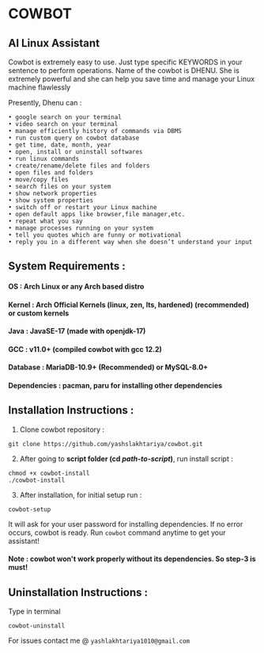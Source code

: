 # COWBOT  
## AI Linux Assistant

Cowbot is extremely easy to use. Just type specific KEYWORDS in your sentence to perform operations. Name of the cowbot is DHENU. She is extremely powerful and she can help you save time and manage your Linux machine flawlessly

Presently, Dhenu can :

    • google search on your terminal
    • video search on your terminal
    • manage efficiently history of commands via DBMS
    • run custom query on cowbot database
    • get time, date, month, year
    • open, install or uninstall softwares
    • run linux commands
    • create/rename/delete files and folders
    • open files and folders
    • move/copy files
    • search files on your system
    • show network properties
    • show system properties
    • switch off or restart your Linux machine
    • open default apps like browser,file manager,etc.
    • repeat what you say
    • manage processes running on your system
    • tell you quotes which are funny or motivational
    • reply you in a different way when she doesn’t understand your input

## System Requirements :
#### OS : Arch Linux or any Arch based distro


#### Kernel : Arch Official Kernels (linux, zen, lts, hardened) (recommended) or custom kernels


#### Java : JavaSE-17 (made with openjdk-17)


#### GCC : v11.0+ (compiled cowbot with gcc 12.2)


#### Database : MariaDB-10.9+ (Recommended) or MySQL-8.0+


#### Dependencies : pacman, paru for installing other dependencies


## Installation Instructions :
1. Clone cowbot repository :
~~~
git clone https://github.com/yashslakhtariya/cowbot.git
~~~
2. After going to **script folder (cd *path-to-script*)**, run install script :
~~~
chmod +x cowbot-install
./cowbot-install
~~~
3. After installation, for initial setup run :
~~~
cowbot-setup
~~~

It will ask for your user password for installing dependencies. If no error occurs, cowbot is ready. Run ```cowbot``` command anytime to get your assistant!

#### Note : cowbot won't work properly without its dependencies. So step-3 is must! 

## Uninstallation Instructions :
Type in terminal
~~~
cowbot-uninstall
~~~

For issues contact me @ `yashlakhtariya1010@gmail.com`
